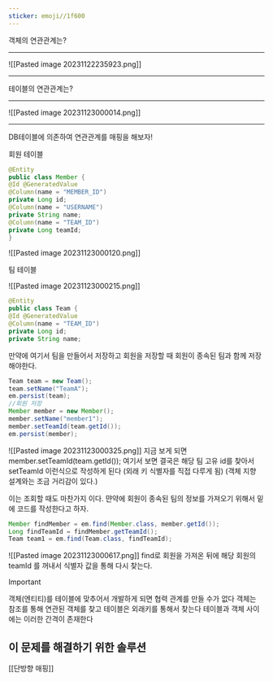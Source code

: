```yaml
---
sticker: emoji//1f600
---
```

객체의 연관관계는?

---


![[Pasted image 20231122235923.png]]

---

테이블의 연관관계는?

---
![[Pasted image 20231123000014.png]]

---

DB테이블에 의존하여 연관관계를 매핑을 해보자!

회원 테이블

```JAVA
@Entity  
public class Member {  
@Id @GeneratedValue  
@Column(name = "MEMBER_ID")  
private Long id;  
@Column(name = "USERNAME")  
private String name;  
@Column(name = "TEAM_ID")  
private Long teamId;
}
```
![[Pasted image 20231123000120.png]]

팀 테이블

![[Pasted image 20231123000215.png]]

```JAVA
@Entity  
public class Team {  
@Id @GeneratedValue  
@Column(name = "TEAM_ID")  
private Long id;  
private String name;
```

만약에 여기서 팀을 만들어서 저장하고 회원을 저장할 때 회원이 종속된 팀과 함께 저장해야한다. 

```JAVA
Team team = new Team();  
team.setName("TeamA");  
em.persist(team);  
//회원 저장  
Member member = new Member();  
member.setName("member1");  
member.setTeamId(team.getId());  
em.persist(member);  
```
![[Pasted image 20231123000325.png]]
지금 보게 되면 member.setTeamId(team.getId());
여기서 보면 결국은 해당 팀 고유 id를 찾아서 setTeamId 이런식으로 작성하게 된다 
(외래 키 식별자를 직접 다루게 됨)
(객체 지향 설계와는 조금 거리감이 있다.)



이는 조회할 때도 마찬가지 이다.
먄약에 회원이 종속된 팀의 정보를 가져오기 위해서 밑에 코드를 작성한다고 하자.

```JAVA
Member findMember = em.find(Member.class, member.getId());  
Long findTeamId = findMember.getTeamId();  
Team team1 = em.find(Team.class, findTeamId);
```

![[Pasted image 20231123000617.png]]
find로 회원을 가져온 뒤에 해당 회원의 teamId 를 꺼내서  식별자 값을 통해 다시 찾는다.

>[!important]
>객체(엔티티)를 테이블에 맞추어서 개발하게 되면 협력 관계를 만들 수가 없다
>객체는 참조를 통해 연관된 객체를 찾고
>테이블은 외래키를 통해서 찾는다
>테이블과 객체 사이에는 이러한 간격이 존재한다

## 이 문제를 해결하기 위한 솔루션

[[단방향 매핑]]
